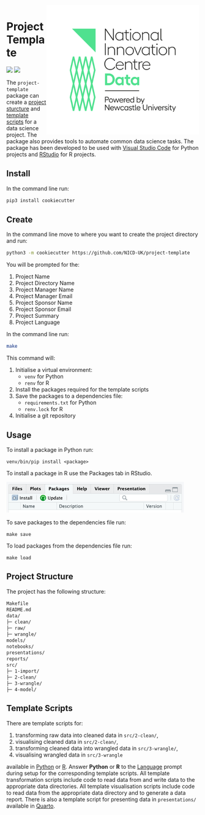 <img src="figures/logo.png" width=400 align="right">

# Project Template

![](https://img.shields.io/github/v/release/NICD-UK/project-template?color=4ce48c&include_prereleases)
![](https://img.shields.io/github/license/NICD-UK/project-template)

The `project-template` package can create a [project sturcture](#project-structure) and [template scripts](#templates-scripts) for a data science project. The package also provides tools to automate common data science tasks. The package has been developed to be used with [Visual Studio Code](https://code.visualstudio.com) for Python projects and [RStudio](https://posit.co/products/open-source/rstudio/) for R projects.

## Install

In the command line run:

```bash
pip3 install cookiecutter
```

## Create

In the command line move to where you want to create the project directory and run:

```bash
python3 -m cookiecutter https://github.com/NICD-UK/project-template
```

You will be prompted for the:

1. Project Name
2. Project Directory Name
3. Project Manager Name
4. Project Manager Email
5. Project Sponsor Name
6. Project Sponsor Email
7. Project Summary
8. <a name="language">Project Language</a>

In the command line run:

```bash
make
```

This command will:

1. Initialise a virtual environment:
    - `venv` for Python
    - `renv` for R
2. Install the packages required for the template scripts
3. Save the packages to a dependencies file:
    - `requirements.txt` for Python
    - `renv.lock` for R
4. Initialise a git repository

## Usage

To install a package in Python run:

```
venv/bin/pip install <package>
```

To install a package in R use the Packages tab in RStudio.

<img src="figures/rstudio-packages.png" height=80>

To save packages to the dependencies file run:

```
make save
```

To load packages from the dependencies file run:

```
make load
```

## Project Structure

The project has the following structure:

```
Makefile
README.md
data/
├─ clean/
├─ raw/
├─ wrangle/
models/
notebooks/
presentations/
reports/
src/
├─ 1-import/
├─ 2-clean/
├─ 3-wrangle/
├─ 4-model/
```

## Template Scripts

There are template scripts for:

1. transforming raw data into cleaned data in `src/2-clean/`,
2. visualising cleaned data in `src/2-clean/`,
3. transforming cleaned data into wrangled data in `src/3-wrangle/`,
4. visualising wrangled data in `src/3-wrangle`

available in [Python](https://www.python.org) or [R](https://www.r-project.org). Answer **Python** or **R** to the [Language](#language) prompt during setup for the corresponding template scripts. All template transformation scripts include code to read data from and write data to the appropriate data directories. All template visualisation scripts include code to read data from the appropriate data directory and to generate a data report. There is also a template script for presenting data in `presentations/` available in [Quarto](https://quarto.org).
